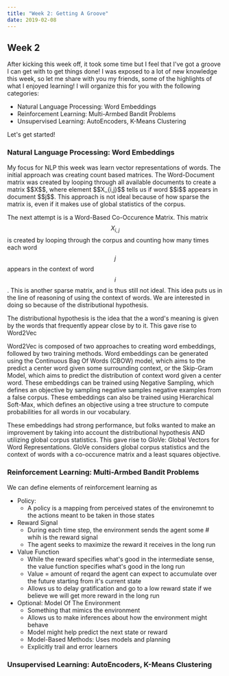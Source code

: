```yaml
---
title: "Week 2: Getting A Groove"
date: 2019-02-08
---
```

## Week 2 
After kicking this week off, it took some time but I feel that I've got a groove I can get with to get things done! 
I was exposed to a lot of  new knowledge this week, so let me share with you my friends, some of the highlights  of what I enjoyed learning! 
I will organize this for you with the following categories: 
<ul>
    <li> Natural Language Processing: Word Embeddings  </li>
    <li> Reinforcement Learning: Multi-Armbed Bandit Problems </li>
    <li> Unsupervised Learning: AutoEncoders, K-Means Clustering </li>
</ul>
Let's get started! 

<h3> Natural Language Processing: Word Embeddings</h3>
My focus for NLP this week was learn vector representations of words. The initial approach was creating count based
matrices. The Word-Document matrix was created by looping through all available documents to create a matrix $$X$$, 
where element $$X_{i,j}$$ tells us if word $$i$$ appears in document $$j$$. This approach is not ideal because of how 
sparse the matrix is, even if it makes use of global statistics of the corpus.

The next attempt is is a Word-Based Co-Occurence Matrix. This matrix $$X_{i,j}$$ is created by looping through the corpus 
and counting how many times each word $$j$$ appears in the context of word $$i$$. This is another sparse matrix, and 
is thus still not ideal. This idea puts us in the line of reasoning of using the context of words. We are interested
in doing so because of the distributional hypothesis.

The distributional hypothesis is the idea that the a word's meaning is given by the words that frequently appear close
by to it. This gave rise to Word2Vec

Word2Vec is composed of two approaches to creating word embeddings, followed by two training methods. Word embeddings can
be generated using the Continuous Bag Of Words (CBOW) model, which aims to the predict a center word given some surrounding
 context, or the Skip-Gram Model, which aims to predict the distribution of context word given a center word. These embeddings can
 be trained using Negative Sampling, which defines an objective by sampling negative samples negative examples from a
 false corpus. These embeddings can also be trained using Hierarchical Soft-Max, which defines an objective using a 
 tree structure to compute probabilities for all words in our vocabulary. 
 
These embeddings had strong performance, but folks wanted to make an improvement by taking into account the distributional 
hypothesis AND utilizing global corpus statistics. This gave rise to GloVe: Global Vectors for Word Representations.
GloVe considers global corpus statistics and the context of words with a co-occurence matrix and a least squares objective.
  

<h3> Reinforcement Learning: Multi-Armbed Bandit Problems</h3> 
We can define elements of reinforcement learning as 
<ul>
    <li> Policy:
        <ul>
            <li>A policy is a mapping from perceived  states of the environemnt to the actions meant to be taken in those states </li>
        </ul
    </li>
    <li> Reward Signal
        <ul>
            <li> During each time step, the environment sends the agent some # whih is the reward signal</li>
            <li> The agent seeks to maximize the reward it receives in the long run</li>
        </ul
    </li>
    <li> Value Function
        <ul>
            <li>While the reward specifies what's good in the intermediate sense, the value function specifies what's good in the long run </li>
            <li>Value = amount of reqard the agent can expect to accumulate over the future starting from it's current state</li>
            <li>Allows us to delay gratification and go to a low reward state if we believe we will get more reward in the long run</li>
        </ul
    </li>
    <li> Optional: Model Of The Environment
        <ul>
            <li> Something that mimics the environment</li>
            <li>Allows us to make inferences about how the environment might behave</li>
            <li>Model might help predict the next state or reward</li>
            <li>Model-Based Methods: Uses models and planning</li>
            <li>Explicitly trail and error learners </li>
        </ul
    </li>
</ul>


<h3> Unsupervised Learning: AutoEncoders, K-Means Clustering </h3> 